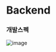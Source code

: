 # Backend
### 개발스펙
![image](https://user-images.githubusercontent.com/76957700/216888014-5e144c2a-afc3-4152-93ff-f5475b1b5408.png)
